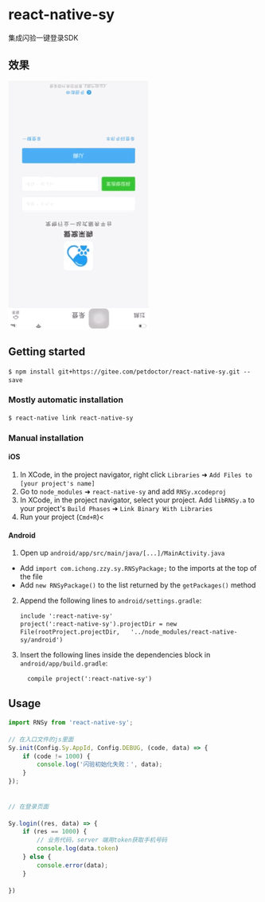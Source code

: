 
# react-native-sy

集成闪验一键登录SDK

## 效果

![image](/pic/xg.gif)

## Getting started

`$ npm install git+https://gitee.com/petdoctor/react-native-sy.git --save`

### Mostly automatic installation

`$ react-native link react-native-sy`

### Manual installation


#### iOS

1. In XCode, in the project navigator, right click `Libraries` ➜ `Add Files to [your project's name]`
2. Go to `node_modules` ➜ `react-native-sy` and add `RNSy.xcodeproj`
3. In XCode, in the project navigator, select your project. Add `libRNSy.a` to your project's `Build Phases` ➜ `Link Binary With Libraries`
4. Run your project (`Cmd+R`)<

#### Android

1. Open up `android/app/src/main/java/[...]/MainActivity.java`
  - Add `import com.ichong.zzy.sy.RNSyPackage;` to the imports at the top of the file
  - Add `new RNSyPackage()` to the list returned by the `getPackages()` method
2. Append the following lines to `android/settings.gradle`:
  	```
  	include ':react-native-sy'
  	project(':react-native-sy').projectDir = new File(rootProject.projectDir, 	'../node_modules/react-native-sy/android')
  	```
3. Insert the following lines inside the dependencies block in `android/app/build.gradle`:
  	```
      compile project(':react-native-sy')
  	```


## Usage
```javascript
import RNSy from 'react-native-sy';

// 在入口文件的js里面
Sy.init(Config.Sy.AppId, Config.DEBUG, (code, data) => {
    if (code != 1000) {
        console.log('闪验初始化失败：', data);
    }
});


// 在登录页面

Sy.login((res, data) => {
    if (res == 1000) {
        // 业务代码，server 端用token获取手机号码
        console.log(data.token)
    } else {
        console.error(data);
    }

})
```
